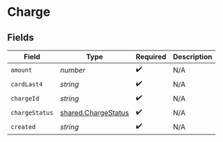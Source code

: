 # Charge


## Fields

| Field                                                             | Type                                                              | Required                                                          | Description                                                       |
| ----------------------------------------------------------------- | ----------------------------------------------------------------- | ----------------------------------------------------------------- | ----------------------------------------------------------------- |
| `amount`                                                          | *number*                                                          | :heavy_check_mark:                                                | N/A                                                               |
| `cardLast4`                                                       | *string*                                                          | :heavy_check_mark:                                                | N/A                                                               |
| `chargeId`                                                        | *string*                                                          | :heavy_check_mark:                                                | N/A                                                               |
| `chargeStatus`                                                    | [shared.ChargeStatus](../../../sdk/models/shared/chargestatus.md) | :heavy_check_mark:                                                | N/A                                                               |
| `created`                                                         | *string*                                                          | :heavy_check_mark:                                                | N/A                                                               |